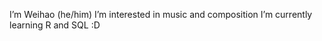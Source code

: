 I’m Weihao (he/him)
I’m interested in music and composition
I’m currently learning R and SQL :D

<!---
hypersoundx/hypersoundx is a ✨ special ✨ repository because its `README.md` (this file) appears on your GitHub profile.
You can click the Preview link to take a look at your changes.
--->
